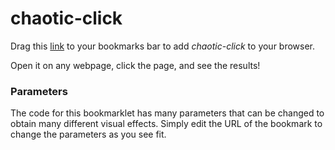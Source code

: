 # chaotic-click

Drag this [link][1] to your bookmarks bar to add *chaotic-click* to your browser.

Open it on any webpage, click the page, and see the results!


### Parameters
The code for this bookmarklet has many parameters that can be changed to obtain many different visual effects. Simply edit the URL of the bookmark to change the parameters as you see fit.

[1]: javascript:%22use%20strict%22%3Bvar%20layers%3D%5B%5D%3Bvar%20layerContexts%3D%5B%5D%3Bvar%20drawings%3D%5B%5D%3Bvar%20readyToFade%3D%5B%5D%3Bfunction%20initializeCanvas%28%29%7Bvar%20canvas%3Ddocument.createElement%28%27canvas%27%29%3Bcanvas.width%3Ddocument.body.clientWidth%3Bcanvas.height%3Ddocument.body.clientHeight%3Bcanvas.style.position%3D%22absolute%22%3Bcanvas.style.left%3D0%3Bcanvas.style.top%3D0%3Bcanvas.style.zIndex%3D10000%3Bdocument.body.appendChild%28canvas%29%3Bvar%20ctx%3Dcanvas.getContext%28%222d%22%29%3Bcanvas.addEventListener%28%27click%27%2ChandleClick%2C%210%2C%7Bonce%3A%210%7D%29%3Blayers.push%28canvas%29%3BlayerContexts.push%28ctx%29%7D%0AinitializeCanvas%28%29%3Bfunction%20handleClick%28%29%7BinitializeCanvas%28%29%3Bconst%20canvas%3Dlayers%5Bdrawings.length%5D%3Blet%20mouseX%3Blet%20mouseY%3Bconst%20bounds%3Dcanvas.getBoundingClientRect%28%29%3BmouseX%3Devent.pageX-bounds.left-scrollX%3BmouseY%3Devent.pageY-bounds.top-scrollY%3BmouseX%2A%3Dcanvas.width%2Fbounds.width%3BmouseY%2A%3Dcanvas.height%2Fbounds.height%3BcreateClickDesign%28drawings.length%2CmouseX%2CmouseY%29%7D%0Avar%20degree%3D20%2Cdensity%3D1%2CinitialBarLength%3D1%2CbarIncrement%3D0.03%2Cradius%3D1000%2CpatternLength%3D1%2CturnLimit%3DMath.PI%3Bfunction%20createClickDesign%28clickNumber%2CmouseX%2CmouseY%29%7Bdrawings.push%28new%20Array%28%29%29%3BreadyToFade%5BclickNumber%5D%3D0%3Bfor%28let%20i%3D0%3Bi%3Cdensity%3Bi%2B%2B%29%7Bfor%28let%20j%3D0%3Bj%3Cdegree%3Bj%2B%2B%29%7Bgenerate%28clickNumber%2CmouseX%2CmouseY%2CmouseX%2BMath.cos%28i%2A2%2AMath.PI%2Fdegree%29%2AinitialBarLength%2CmouseY%2BMath.sin%28i%2A2%2AMath.PI%2Fdegree%29%2AinitialBarLength%2C0%2CMath.floor%28Math.random%28%29%2A2%2B1%29%2CMath.floor%28radius%2FinitialBarLength%29%2CinitialBarLength%29%7D%7D%7D%0Afunction%20generate%28clickNumber%2Cx0%2Cy0%2Cx1%2Cy1%2CpatternCount%2ClastDir%2Ccount%2CbarLength%29%7BlayerContexts%5BclickNumber%5D.beginPath%28%29%3BlayerContexts%5BclickNumber%5D.moveTo%28x0%2Cy0%29%3BlayerContexts%5BclickNumber%5D.lineTo%28x1%2Cy1%29%3Bconst%20colorVal%3Dcount%2Fradius%2AinitialBarLength%2A255%3BlayerContexts%5BclickNumber%5D.strokeStyle%3D%22rgb%28%22%2B%28255-colorVal%29%2B%22%2C%20%22%2B%28255-colorVal%29%2B%22%2C%20%22%2B%28255-colorVal%29%2B%22%29%22%3Bconst%20path%3D%7Bx0%3Ax0%2Cy0%3Ay0%2Cx1%3Ax1%2Cy1%3Ay1%2CstrokeColor%3AlayerContexts%5BclickNumber%5D.strokeStyle%7D%3Bdrawings%5BclickNumber%5D.push%28path%29%3BlayerContexts%5BclickNumber%5D.globalAlpha%3D1%3BlayerContexts%5BclickNumber%5D.stroke%28%29%3Bif%28count%3C%3D1%29%7BreadyToFade%5BclickNumber%5D%2B%2B%3Bif%28readyToFade%5BclickNumber%5D%3D%3Ddensity%2Adegree%29%7BfadeOut%28clickNumber%2C0.98%29%7D%7Delse%7Blet%20dir%3Bif%28patternCount%3CpatternLength%29%7Bdir%3DlastDir%7Delse%7Bdir%3DMath.floor%28Math.random%28%29%2A2%29%2B1%3BpatternCount%3D0%7D%0Alet%20angle%3DMath.atan2%28y1-y0%2Cx1-x0%29%3Bconst%20angleDelta%3DMath.random%28%29%2AturnLimit%3Bif%28dir%3D%3D1%29%7Bangle%2B%3DangleDelta%7Delse%7Bangle-%3DangleDelta%7D%0Aconst%20x2%3Dx1%2B%28barLength%2BbarIncrement%29%2AMath.cos%28angle%29%3Bconst%20y2%3Dy1%2B%28barLength%2BbarIncrement%29%2AMath.sin%28angle%29%3BsetTimeout%28generate%2C2%2CclickNumber%2Cx1%2Cy1%2Cx2%2Cy2%2CpatternCount%2B1%2Cdir%2Ccount-1%2CbarLength%2BbarIncrement%29%7D%7D%0Afunction%20fadeOut%28clickNumber%2Calpha%29%7Bconst%20drawing%3Ddrawings%5BclickNumber%5D%3BlayerContexts%5BclickNumber%5D.clearRect%280%2C0%2Clayers%5BclickNumber%5D.width%2Clayers%5BclickNumber%5D.height%29%3Bfor%28let%20j%3D0%3Bj%3Cdrawing.length%3Bj%2B%2B%29%7Blet%20path%3Ddrawing%5Bj%5D%3BlayerContexts%5BclickNumber%5D.beginPath%28%29%3BlayerContexts%5BclickNumber%5D.moveTo%28path.x0%2Cpath.y0%29%3BlayerContexts%5BclickNumber%5D.lineTo%28path.x1%2Cpath.y1%29%3BlayerContexts%5BclickNumber%5D.strokeStyle%3Dpath.strokeColor%3BlayerContexts%5BclickNumber%5D.globalAlpha%3DMath.max%280%2Calpha%29%3BlayerContexts%5BclickNumber%5D.stroke%28%29%7D%0Aif%28alpha%3E0%29%7BsetTimeout%28fadeOut%2C40%2CclickNumber%2Calpha-0.02%29%7D%7D

